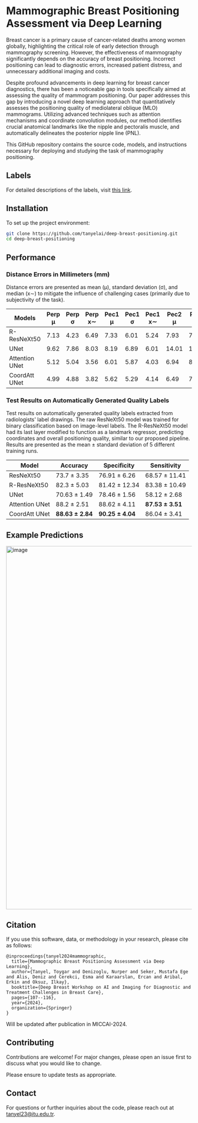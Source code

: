 
# Mammographic Breast Positioning Assessment via Deep Learning
Breast cancer is a primary cause of cancer-related deaths among women globally, highlighting the critical role of early detection through mammography screening. However, the effectiveness of mammography significantly depends on the accuracy of breast positioning. Incorrect positioning can lead to diagnostic errors, increased patient distress, and unnecessary additional imaging and costs.

Despite profound advancements in deep learning for breast cancer diagnostics, there has been a noticeable gap in tools specifically aimed at assessing the quality of mammogram positioning. Our paper addresses this gap by introducing a novel deep learning approach that quantitatively assesses the positioning quality of mediolateral oblique (MLO) mammograms. Utilizing advanced techniques such as attention mechanisms and coordinate convolution modules, our method identifies crucial anatomical landmarks like the nipple and pectoralis muscle, and automatically delineates the posterior nipple line (PNL).

This GitHub repository contains the source code, models, and instructions necessary for deploying and studying the task of mammography positioning.

## Labels
For detailed descriptions of the labels, visit [this link](https://github.com/tanyelai/deep-breast-positioning/tree/main/labels).


## Installation
To set up the project environment:
```bash
git clone https://github.com/tanyelai/deep-breast-positioning.git
cd deep-breast-positioning
```

## Performance

### Distance Errors in Millimeters (mm)

Distance errors are presented as mean (μ), standard deviation (σ), and median (x∼) to mitigate the influence of challenging cases (primarily due to subjectivity of the task).

| Models         | Perp μ | Perp σ | Perp x∼ | Pec1 μ | Pec1 σ | Pec1 x∼ | Pec2 μ | Pec2 σ | Pec2 x∼ | Nipple μ | Nipple σ | Nipple x∼ | Angular μ | Angular σ | Angular x∼ |
|----------------|--------|--------|---------|--------|--------|---------|--------|--------|---------|----------|----------|-----------|-----------|-----------|------------|
| R-ResNeXt50    | 7.13   | 4.23   | 6.49    | 7.33   | 6.01   | 5.24    | 7.93   | 7.00   | 6.20    | 4.63     | 1.99     | 4.45      | 2.71      | 2.44      | 1.96       |
| UNet           | 9.62   | 7.86   | 8.03    | 8.19   | 6.89   | 6.01    | 14.01  | 14.01  | 10.9    | 6.80     | 5.25     | 5.72      | 3.52      | 3.15      | 2.66       |
| Attention UNet | 5.12   | 5.04   | 3.56    | 6.01   | 5.87   | 4.03    | 6.94   | 8.25   | 3.95    | 2.98     | 2.40     | 2.52      | 2.58      | 2.73      | 1.81       |
| CoordAtt UNet  | 4.99   | 4.88   | 3.82    | 5.62   | 5.29   | 4.14    | 6.49   | 7.37   | 4.26    | 2.97     | 2.46     | 2.45      | 2.42      | 2.56      | 1.75       |

### Test Results on Automatically Generated Quality Labels

Test results on automatically generated quality labels extracted from radiologists' label drawings. The raw ResNeXt50 model was trained for binary classification based on image-level labels. The R-ResNeXt50 model had its last layer modified to function as a landmark regressor, predicting coordinates and overall positioning quality, similar to our proposed pipeline. Results are presented as the mean ± standard deviation of 5 different training runs.

| Model         | Accuracy            | Specificity         | Sensitivity         |
|---------------|---------------------|---------------------|---------------------|
| ResNeXt50     | 73.7 ± 3.35         | 76.91 ± 6.26        | 68.57 ± 11.41       |
| R-ResNeXt50   | 82.3 ± 5.03         | 81.42 ± 12.34       | 83.38 ± 10.49       |
| UNet          | 70.63 ± 1.49        | 78.46 ± 1.56        | 58.12 ± 2.68        |
| Attention UNet| 88.2 ± 2.51         | 88.62 ± 4.11        | **87.53 ± 3.51**    |
| CoordAtt UNet | **88.63 ± 2.84**    | **90.25 ± 4.04**    | 86.04 ± 3.41        |

## Example Predictions
<img width="983" alt="image" src="https://github.com/tanyelai/deep-breast-positioning/assets/44132720/2307adc8-95b1-4805-b8d4-5fb9e1107967">

## Citation
If you use this software, data, or methodology in your research, please cite as follows:
```
@inproceedings{tanyel2024mammographic,
  title={Mammographic Breast Positioning Assessment via Deep Learning},
  author={Tanyel, Toygar and Denizoglu, Nurper and Seker, Mustafa Ege and Alis, Deniz and Cerekci, Esma and Karaarslan, Ercan and Aribal, Erkin and Oksuz, Ilkay},
  booktitle={Deep Breast Workshop on AI and Imaging for Diagnostic and Treatment Challenges in Breast Care},
  pages={107--116},
  year={2024},
  organization={Springer}
}
```
Will be updated after publication in MICCAI-2024.

## Contributing
Contributions are welcome! For major changes, please open an issue first to discuss what you would like to change.

Please ensure to update tests as appropriate.

## Contact
For questions or further inquiries about the code, please reach out at tanyel23@itu.edu.tr.
